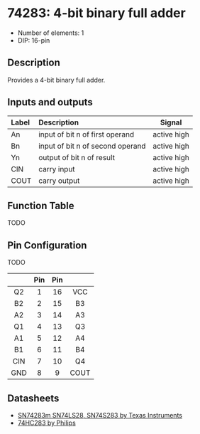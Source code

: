 # 74283: 4-bit binary full adder

- Number of elements: 1
- DIP: 16-pin

## Description

Provides a 4-bit binary full adder.

## Inputs and outputs

| Label | Description                      | Signal      |
|:----- |:-------------------------------- | ----------- |
| An    | input of bit n of first operand  | active high |
| Bn    | input of bit n of second operand | active high |
| Yn    | output of bit n of result        | active high |
| CIN   | carry input                      | active high |
| COUT  | carry output                     | active high |

## Function Table

TODO

## Pin Configuration

TODO

|     | Pin | Pin |      |
|:---:|:---:|:---:|:----:|
| Q2  |   1 |  16 | VCC  |
| B2  |   2 |  15 | B3   |
| A2  |   3 |  14 | A3   |
| Q1  |   4 |  13 | Q3   |
| A1  |   5 |  12 | A4   |
| B1  |   6 |  11 | B4   |
| CIN |   7 |  10 | Q4   |
| GND |   8 |   9 | COUT |

## Datasheets

- [SN74283m SN74LS28, SN74S283 by Texas Instruments](http://www.ti.com.cn/cn/lit/ds/symlink/sn54283.pdf)
- [74HC283 by Philips](http://www.farnell.com/datasheets/1846165.pdf)
